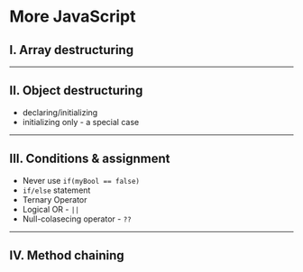 # More JavaScript


## I. Array destructuring


<hr>

## II. Object destructuring

- declaring/initializing
- initializing only - a special case

<hr>

## III. Conditions & assignment
- Never use `if(myBool == false)`
- `if/else` statement
- Ternary Operator
- Logical OR - `||`
- Null-colasecing operator - `??`

<hr>

## IV. Method chaining
